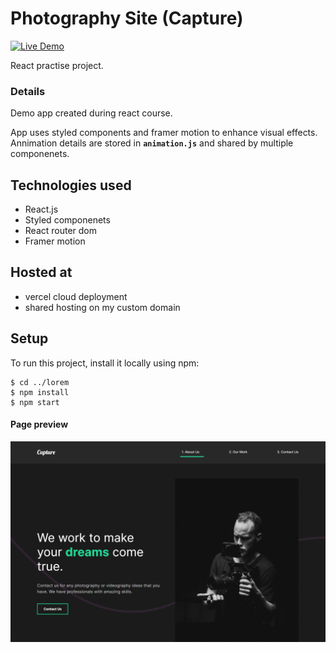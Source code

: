 # Photography Site (Capture)

[![Live Demo](https://img.shields.io/badge/demo-online-green.svg)](https://music-player-sigma-blond.vercel.app/)

React practise project.

### Details

Demo app created during react course.

App uses styled components and framer motion to enhance visual effects. Annimation details are stored in **`animation.js`** and shared by multiple componenets.

## Technologies used

-   React.js
-   Styled componenets
-   React router dom
-   Framer motion

## Hosted at

-   vercel cloud deployment
-   shared hosting on my custom domain

## Setup

To run this project, install it locally using npm:

```
$ cd ../lorem
$ npm install
$ npm start
```

#### Page preview

![Page Preview](./images/preview.png)
